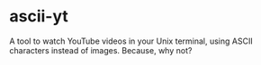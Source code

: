 # ascii-yt
A tool to watch YouTube videos in your Unix terminal, using ASCII characters instead of images. Because, why not?
